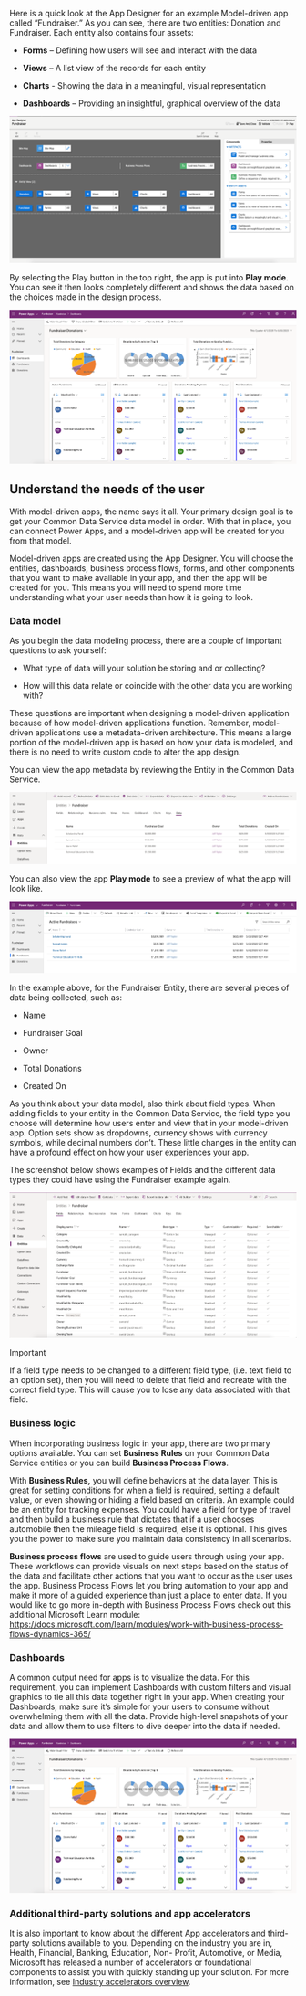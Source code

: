 Here is a quick look at the App Designer for an example Model-driven app called
“Fundraiser.” As you can see, there are two entities: Donation and Fundraiser. Each entity also contains four assets:
* **Forms** – Defining how users will see and interact with the data

* **Views** – A list view of the records for each entity

* **Charts** - Showing the data in a meaningful, visual representation

* **Dashboards** – Providing an insightful, graphical overview of the data

[![Model driven app layout in studio.](../media/fundraiser-app-designer.png)](../media/fundraiser-app-designer.png#lightbox)

By selecting the Play button in the top right, the app is put into **Play mode**. 
You can see it then looks completely different and shows the data based
on the choices made in the design process.

[![Model driven app in play mode.](../media/app-play-mode.png)](../media/app-play-mode.png#lightbox)

## Understand the needs of the user

With model-driven apps, the name says it all. Your primary design goal is to get
your Common Data Service data model in order. With that in place, you can
connect Power Apps, and a model-driven app will be created for you from that
model.

Model-driven apps are created using the App Designer. You will choose the
entities, dashboards, business process flows, forms, and other components that
you want to make available in your app, and then the app will be created for
you. This means you will need to spend more time understanding what your user
needs than how it is going to look.

### Data model

As you begin the data modeling process, there are a couple of important
questions to ask yourself:

-   What type of data will your solution be storing and or collecting?

-   How will this data relate or coincide with the other data you are working with?

These questions are important when designing a model-driven application because
of how model-driven applications function. Remember, model-driven applications
use a metadata-driven architecture. This means a large portion of the
model-driven app is based on how your data is modeled, and there is no need to
write custom code to alter the app design.

You can view the app metadata by reviewing the Entity in the Common Data
Service.

[![Example of metadata.](../media/entity-metadata.png)](../media/entity-metadata.png#lightbox)

You can also view the app **Play mode** to see a preview of what the app will
look like.

[![Example of app in play mode.](../media/entity-play-mode.png)](../media/entity-play-mode.png#lightbox)

In the example above, for the Fundraiser Entity, there are several pieces of
data being collected, such as:

* Name

* Fundraiser Goal

* Owner

* Total Donations

* Created On

As you think about your data model, also think about field types. When adding
fields to your entity in the Common Data Service, the field type you choose will
determine how users enter and view that in your model-driven app. Option sets
show as dropdowns, currency shows with currency symbols, while decimal numbers
don’t. These little changes in the entity can have a profound effect on how your
user experiences your app.

The screenshot below shows examples of Fields and the different data types they
could have using the Fundraiser example again.

[![Fundraiser entity default fields](../media/fundraiser-entity-default-fields.png)](../media/fundraiser-entity-default-fields.png#lightbox)

> [!IMPORTANT]
> If a field type needs to be changed to a different field type, (i.e. text field
to an option set), then you will need to delete that field and recreate with the
correct field type. This will cause you to lose any data associated with that
field.

### Business logic

When incorporating business logic in your app, there are two primary options
available. You can set **Business Rules** on your Common Data Service entities
or you can build **Business Process Flows**.

With **Business Rules,** you will define behaviors at the data layer. This is
great for setting conditions for when a field is required, setting a default
value, or even showing or hiding a field based on criteria. An example could be
an entity for tracking expenses. You could have a field for type of travel and
then build a business rule that dictates that if a user chooses automobile then
the mileage field is required, else it is optional. This gives you the power to
make sure you maintain data consistency in all scenarios.

**Business process flows** are used to guide users through using your app. These
workflows can provide visuals on next steps based on the status of the data and
facilitate other actions that you want to occur as the user uses the app.
Business Process Flows let you bring automation to your app and make it more of
a guided experience than just a place to enter data. If you would like to go more in-depth 
with Business Process Flows check out this additional Microsoft Learn module: 
https://docs.microsoft.com/learn/modules/work-with-business-process-flows-dynamics-365/ 

### Dashboards

A common output need for apps is to visualize the data. For this requirement,
you can implement Dashboards with custom filters and visual graphics to tie all
this data together right in your app. When creating your Dashboards, make sure
it’s simple for your users to consume without overwhelming them with all the
data. Provide high-level snapshots of your data and allow them to use filters to
dive deeper into the data if needed.

[![Dashboards in play mode.](../media/dashboards-play-mode.png)](../media/dashboards-play-mode.png#lightbox)

### Additional third-party solutions and app accelerators

It is also important to know about the different App accelerators and
third-party solutions available to you. Depending on the industry you are in,
Health, Financial, Banking, Education, Non- Profit, Automotive, or Media,
Microsoft has released a number of accelerators or foundational components to
assist you with quickly standing up your solution. For more information,
see [Industry accelerators overview](https://docs.microsoft.com/common-data-model/industry-accelerators?azureportal=true).

